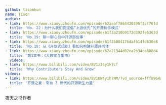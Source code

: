 ```yaml
---
github: tisonkun
name: Tison
audios:
- link: https://www.xiaoyuzhoufm.com/episode/62aeaf7864420396f3cf70fd
  title: 'No. 22：为什么我们要提倡“上游优先”的开源协作模式'
- link: https://www.xiaoyuzhoufm.com/episode/61f3a210b9172d392fe5362d
  title: 'No.19: 聊一聊心目中开源那些事'
- link: https://www.xiaoyuzhoufm.com/episode/61f35084176daf614fd630e8
  title: 'No.18: 从《开放式组织》看如何构建开源共同体'
- link: https://www.xiaoyuzhoufm.com/episode/62a21344d02ea2b34ca888d4
  title: '第1本书：《大教堂与集市》'
  videos:
- link: https://www.bilibili.com/video/BV1z34y1k7cf
  title: 'Why Contributors Stay And Grow'
videos:
- link: https://www.bilibili.com/video/BV1KW4y1h7NM/?vd_source=fff8964a31df036bee33e47d89a781ba
  title: '开源之夏：来自 Z 世代的开源新生力量'
---
```


夜天之书作者